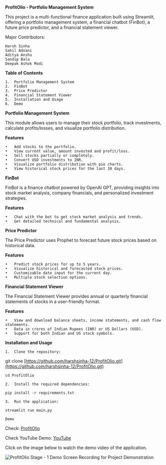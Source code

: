 **ProfitOlio - Portfolio Management System**

This project is a multi-functional finance application built using Streamlit, offering a portfolio management system, a financial chatbot (FinBot), a future price predictor, and a financial statement viewer.

Major Contributors: 

	Harsh Sinha
	Sahil Advani
	Aditya Anshu
	Sandip Bala
	Deepak Ashok Modi


**Table of Contents**

	1.	Portfolio Management System
	2.	FinBot
	3.	Price Predictor
	4.	Financial Statement Viewer
	5.	Installation and Usage
	6.	Demo

**Portfolio Management System**

This module allows users to manage their stock portfolio, track investments, calculate profits/losses, and visualize portfolio distribution.

**Features**

	•	Add stocks to the portfolio.
	•	View current value, amount invested and profit/loss.
	•	Sell stocks partially or completely.
	•	Convert USD investments to INR.
	•	Visualize portfolio distribution with pie charts.
	•	View historical stock prices for the last 30 days.

**FinBot**

FinBot is a finance chatbot powered by OpenAI GPT, providing insights into stock market analysis, company financials, and personalized investment strategies.

**Features**

	•	Chat with the bot to get stock market analysis and trends.
	•	Get detailed technical and fundamental analysis.

**Price Predictor**

The Price Predictor uses Prophet to forecast future stock prices based on historical data.

**Features**

	•	Predict stock prices for up to 5 years.
	•	Visualize historical and forecasted stock prices.
	•	Customizable date input for the current day.
	•	Multiple stock selection options.

**Financial Statement Viewer**

The Financial Statement Viewer provides annual or quarterly financial statements of stocks in a user-friendly format.

**Features**

	•	View and download balance sheets, income statements, and cash flow statements.
	•	Data in crores of Indian Rupees (INR) or US Dollars (USD).
	•	Support for both Indian and US stock symbols.

**Installation and Usage**

    1.	Clone the repository:

git clone [https://github.com/harshsinha-12/ProfitOlio.git](https://github.com/harshsinha-12/ProfitOlio.git)

`cd ProfitOlio`

	2.	Install the required dependencies:

`pip install -r requirements.txt`

    3.	Run the application:

`streamlit run main.py`


    Demo

Check: [ProfitOlio](https://profitolio.streamlit.app/)

Check YouTube Demo: [YouTube](https://youtu.be/t1aObw-710Y)

Click on the image below to watch the demo video of the application.

![ProfitOlio Stage - 1 Demo Screen Recording for Project Demonstration](https://github.com/harshsinha-12/ProfitOlio/blob/main/thumbnail.png?raw=true)